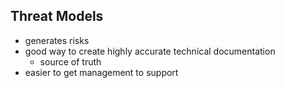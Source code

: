 ## Threat Models

- generates risks
- good way to create highly accurate technical documentation
  - source of truth
- easier to get management to support
